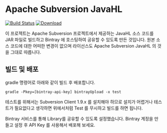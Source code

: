 # Apache Subversion JavaHL
[![Build Status](https://travis-ci.org/subclipse/javahl.svg?branch=master)](https://travis-ci.org/subclipse/javahl)
[![Download](https://api.bintray.com/packages/teamcode/maven/javahl/images/download.svg) ](https://bintray.com/teamcode/maven/javahl/_latestVersion)

이 프로젝트는 Apache Subversion 프로젝트에서 제공하는 JavaHL 소스 코드를
JAR 파일로 빌드하고 Bintray 에 호스팅하여 공유할 수 있도록 만든 것입니다.
원본 소스 코드에 대한 어떠한 변경이 없으며 라이선스도 Apache Subversion JavaHL 의 것을 그대로 따릅니다.

## 빌드 및 배포
gradle 명령어로 아래와 같이 빌드 후 배포합니다.
```
gradle -Pkey=[bintray-api-key] bintrayUpload -x test
```

테스트를 위해서는 Subversion Client 1.9.x 를 설치해야 하므로
설치가 어렵거나 테스트가 필요없다고 생각하면 위에서처럼 Test 를 무시하고 빌드를 하면 됩니다.

Bintray 서비스를 통해 Library를 공유할 수 있도록 설정했습니다. Bintray 계정을 만들고 설정 후 API Key 를 사용해서 배포해 보세요.
